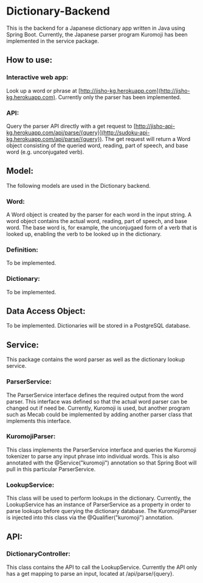 # Dictionary-Backend
This is the backend for a Japanese dictionary app written in Java using Spring Boot. Currently, the Japanese parser program Kuromoji has been implemented in the service package. 

## How to use: 

### Interactive web app:
Look up a word or phrase at [http://jisho-kg.herokuapp.com](http://jisho-kg.herokuapp.com). Currently only the parser has been implemented.

### API:
Query the parser API directly with a get request to [http://jisho-api-kg.herokuapp.com/api/parse/{query}](http://sudoku-api-kg.herokuapp.com/api/parse/{query}). The get request will return a Word object consisting of the queried word, reading, part of speech, and base word (e.g. unconjugated verb).

## Model: 
The following models are used in the Dictionary backend.

### Word:
A Word object is created by the parser for each word in the input string. A word object contains the actual word, reading, part of speech, and base word. The base word is, for example, the unconjugaed form of a verb that is looked up, enabling the verb to be looked up in the dictionary.

### Definition:
To be implemented.

### Dictionary:
To be implemented.

## Data Access Object:
To be implemented. Dictionaries will be stored in a PostgreSQL database.

## Service: 
This package contains the word parser as well as the dictionary lookup service.

### ParserService: 
The ParserService interface defines the required output from the word parser. This interface was defined so that the actual word parser can be changed out if need be. Currently, Kuromoji is used, but another program such as Mecab could be implemented by adding another parser class that implements this interface. 

### KuromojiParser:
This class implements the ParserService interface and queries the Kuromoji tokenizer to parse any input phrase into individual words. This is also annotated with the @Service("kuromoji") annotation so that Spring Boot will pull in this particular ParserService.

### LookupService:
This class will be used to perform lookups in the dictionary. Currently, the LookupService has an instance of ParserService as a property in order to parse lookups before querying the dictionary database. The KuromojiParser is injected into this class via the @Qualifier("kuromoji") annotation.

## API: 

### DictionaryController:
This class contains the API to call the LookupService. Currently the API only has a get mapping to parse an input, located at /api/parse/{query}.
